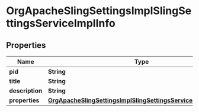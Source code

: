 
# OrgApacheSlingSettingsImplSlingSettingsServiceImplInfo

## Properties
Name | Type | Description | Notes
------------ | ------------- | ------------- | -------------
**pid** | **String** |  |  [optional]
**title** | **String** |  |  [optional]
**description** | **String** |  |  [optional]
**properties** | [**OrgApacheSlingSettingsImplSlingSettingsServiceImplProperties**](OrgApacheSlingSettingsImplSlingSettingsServiceImplProperties.md) |  |  [optional]



